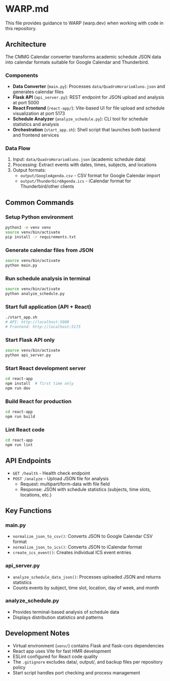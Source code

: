 # WARP.md

This file provides guidance to WARP (warp.dev) when working with code in this repository.

## Architecture

The CMMG Calendar converter transforms academic schedule JSON data into calendar formats suitable for Google Calendar and Thunderbird.

### Components
- **Data Converter** (`main.py`): Processes `data/QuadroHorarioAluno.json` and generates calendar files
- **Flask API** (`api_server.py`): REST endpoint for JSON upload and analysis at port 5000
- **React Frontend** (`react-app/`): Vite-based UI for file upload and schedule visualization at port 5173
- **Schedule Analyzer** (`analyze_schedule.py`): CLI tool for schedule statistics and analysis
- **Orchestration** (`start_app.sh`): Shell script that launches both backend and frontend services

### Data Flow
1. Input: `data/QuadroHorarioAluno.json` (academic schedule data)
2. Processing: Extract events with dates, times, subjects, and locations
3. Output formats:
   - `output/GoogleAgenda.csv` - CSV format for Google Calendar import
   - `output/ThunderbirdAgenda.ics` - iCalendar format for Thunderbird/other clients

## Common Commands

### Setup Python environment
```bash
python3 -m venv venv
source venv/bin/activate
pip install -r requirements.txt
```

### Generate calendar files from JSON
```bash
source venv/bin/activate
python main.py
```

### Run schedule analysis in terminal
```bash
source venv/bin/activate
python analyze_schedule.py
```

### Start full application (API + React)
```bash
./start_app.sh
# API: http://localhost:5000
# Frontend: http://localhost:5173
```

### Start Flask API only
```bash
source venv/bin/activate
python api_server.py
```

### Start React development server
```bash
cd react-app
npm install  # first time only
npm run dev
```

### Build React for production
```bash
cd react-app
npm run build
```

### Lint React code
```bash
cd react-app
npm run lint
```

## API Endpoints

- `GET /health` - Health check endpoint
- `POST /analyze` - Upload JSON file for analysis
  - Request: multipart/form-data with file field
  - Response: JSON with schedule statistics (subjects, time slots, locations, etc.)

## Key Functions

### main.py
- `normalize_json_to_csv()`: Converts JSON to Google Calendar CSV format
- `normalize_json_to_ics()`: Converts JSON to iCalendar format
- `create_ics_event()`: Creates individual ICS event entries

### api_server.py  
- `analyze_schedule_data_json()`: Processes uploaded JSON and returns statistics
- Counts events by subject, time slot, location, day of week, and month

### analyze_schedule.py
- Provides terminal-based analysis of schedule data
- Displays distribution statistics and patterns

## Development Notes

- Virtual environment (`venv/`) contains Flask and flask-cors dependencies
- React app uses Vite for fast HMR development
- ESLint configured for React code quality
- The `.gitignore` excludes data/, output/, and backup files per repository policy
- Start script handles port checking and process management